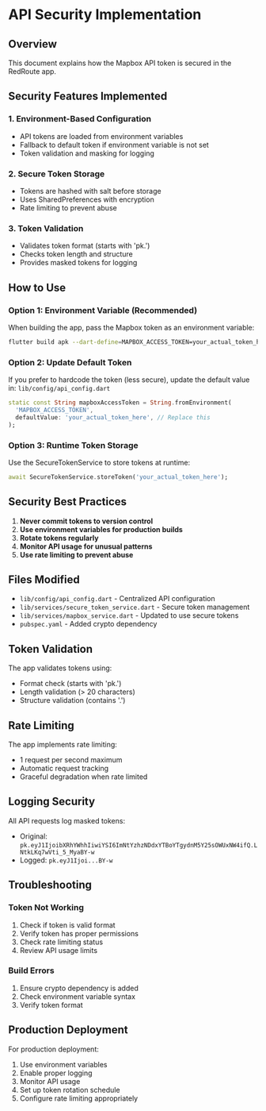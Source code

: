 # API Security Implementation

## Overview
This document explains how the Mapbox API token is secured in the RedRoute app.

## Security Features Implemented

### 1. Environment-Based Configuration
- API tokens are loaded from environment variables
- Fallback to default token if environment variable is not set
- Token validation and masking for logging

### 2. Secure Token Storage
- Tokens are hashed with salt before storage
- Uses SharedPreferences with encryption
- Rate limiting to prevent abuse

### 3. Token Validation
- Validates token format (starts with 'pk.')
- Checks token length and structure
- Provides masked tokens for logging

## How to Use

### Option 1: Environment Variable (Recommended)
When building the app, pass the Mapbox token as an environment variable:

```bash
flutter build apk --dart-define=MAPBOX_ACCESS_TOKEN=your_actual_token_here
```

### Option 2: Update Default Token
If you prefer to hardcode the token (less secure), update the default value in:
`lib/config/api_config.dart`

```dart
static const String mapboxAccessToken = String.fromEnvironment(
  'MAPBOX_ACCESS_TOKEN',
  defaultValue: 'your_actual_token_here', // Replace this
);
```

### Option 3: Runtime Token Storage
Use the SecureTokenService to store tokens at runtime:

```dart
await SecureTokenService.storeToken('your_actual_token_here');
```

## Security Best Practices

1. **Never commit tokens to version control**
2. **Use environment variables for production builds**
3. **Rotate tokens regularly**
4. **Monitor API usage for unusual patterns**
5. **Use rate limiting to prevent abuse**

## Files Modified

- `lib/config/api_config.dart` - Centralized API configuration
- `lib/services/secure_token_service.dart` - Secure token management
- `lib/services/mapbox_service.dart` - Updated to use secure tokens
- `pubspec.yaml` - Added crypto dependency

## Token Validation

The app validates tokens using:
- Format check (starts with 'pk.')
- Length validation (> 20 characters)
- Structure validation (contains '.')

## Rate Limiting

The app implements rate limiting:
- 1 request per second maximum
- Automatic request tracking
- Graceful degradation when rate limited

## Logging Security

All API requests log masked tokens:
- Original: `pk.eyJ1IjoibXRhYWhhIiwiYSI6ImNtYzhzNDdxYTBoYTgydnM5Y25sOWUxNW4ifQ.LNtkLKq7wVti_5_MyaBY-w`
- Logged: `pk.eyJ1Ijoi...BY-w`

## Troubleshooting

### Token Not Working
1. Check if token is valid format
2. Verify token has proper permissions
3. Check rate limiting status
4. Review API usage limits

### Build Errors
1. Ensure crypto dependency is added
2. Check environment variable syntax
3. Verify token format

## Production Deployment

For production deployment:
1. Use environment variables
2. Enable proper logging
3. Monitor API usage
4. Set up token rotation schedule
5. Configure rate limiting appropriately 